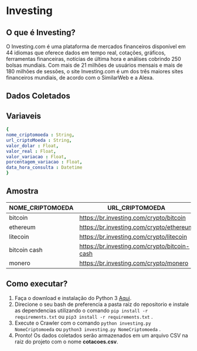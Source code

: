 # **Investing**

## O que é Investing?

O Investing.com é uma plataforma de mercados financeiros disponível em 44 idiomas que oferece dados em tempo real, cotações, gráficos, ferramentas financeiras, notícias de última hora e análises cobrindo 250 bolsas mundiais. Com mais de 21 milhões de usuários mensais e mais de 180 milhões de sessões, o site Investing.com é um dos três maiores sites financeiros mundiais, de acordo com o SimilarWeb e a Alexa.

## **Dados Coletados**

## Variaveis

```yaml
{
nome_criptomoeda : String,
url_criptoMoeda : String,
valor_dolar : Float,
valor_real : Float,
valor_variacao : Float,
porcentagem_variacao : Float,
data_hora_consulta : Datetime
}
```

## Amostra

| NOME_CRIPTOMOEDA | URL_CRIPTOMOEDA | VALOR_DOLAR | VALOR_REAL | VALOR_VARIACAO | PORCENTAGEM_VARIACAO | DATA_HORA_CONSULTA
| --- | --- | --- | --- | --- | --- | --- |
| bitcoin | https://br.investing.com/crypto/bitcoin | 18984.8 | 97885.62879999999 | -43.4 | -0.23% | 2020-12-05 10:35:11 |
| ethereum | https://br.investing.com/crypto/ethereum | 586.18 | 3022.3440799999994 | -4.43 | -0.76% | 2020-12-05 10:35:38 |
| litecoin | https://br.investing.com/crypto/litecoin | 82.278 | 424.225368 | -2.525 | -3.07% | 2020-12-05 10:35:56 |
| bitcoin cash | https://br.investing.com/crypto/bitcoin-cash | 282.2 | 1455.0231999999999 | -6.95 | -2.46% | 2020-12-05 10:36:23 |
| monero | https://br.investing.com/crypto/monero | 129.171 | 666.0056759999999 | -2.281 | -1.77% | 2020-12-05 10:37:13 |

## Como executar?

1. Faça o download e instalação do Python 3 [Aqui](https://www.python.org/).
2. Direcione o seu bash de preferencia a pasta raiz do repositorio e instale as dependencias utilizando o comando ```pip install -r requirements.txt``` ou ```pip3 install -r requirements.txt``` .
3. Execute o Crawler com o comando ```python investing.py NomeCriptomoeda``` ou ```python3 investing.py NomeCriptomoeda``` .
4. Pronto! Os dados coletados serão armazenados em um arquivo CSV na raiz do projeto com o nome **cotacoes.csv**.
